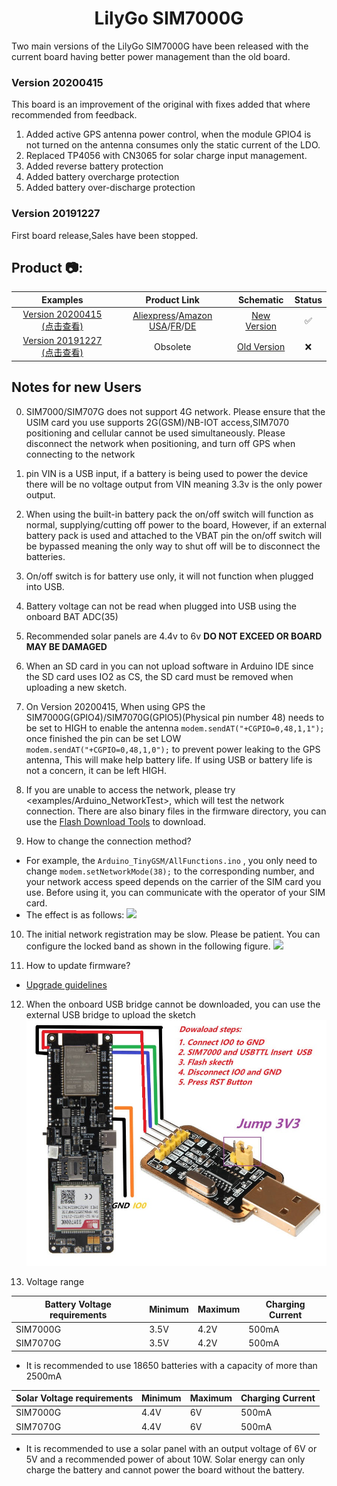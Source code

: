 <h1 align = "center">LilyGo SIM7000G</h1>

Two main versions of the LilyGo SIM7000G have been released with the current board having better power management than the old board.
### Version 20200415

   This board is an improvement of the original with fixes added that where recommended from feedback.
1. Added active GPS antenna power control, when the module GPIO4 is not turned on the antenna consumes only the static current of the LDO.
2. Replaced TP4056 with CN3065 for solar charge input management.
3. Added reverse battery protection
4. Added battery overcharge protection
5. Added battery over-discharge protection

 ### Version 20191227
 
   First board release,Sales have been stopped.
   
<h2 align = "left">Product 📷:</h2>

|                                Examples                                 |                                                                                                                       Product  Link                                                                                                                        |                    Schematic                     | Status |
| :---------------------------------------------------------------------: | :--------------------------------------------------------------------------------------------------------------------------------------------------------------------------------------------------------------------------------------------------------: | :----------------------------------------------: | :----: |
| [Version 20200415 (点击查看)](./Historical/SIM7000G_20200415/README.MD) | [Aliexpress](https://www.aliexpress.com/item/4000542688096.html)/[Amazon USA](https://www.amazon.com/dp/B099RQ7BSR?ref=myi_title_dp)/[FR](https://www.amazon.fr/dp/B099RQ7BSR?ref=myi_title_dp)/[DE](https://www.amazon.de/dp/B099RQ7BSR?ref=myi_title_dp) | [New Version](./schematic/SIM7000G_20200415.pdf) |   ✅    |
| [Version 20191227 (点击查看)](./Historical/SIM7000G_20191227/README.MD) |                                                                                                                          Obsolete                                                                                                                          | [Old Version](./schematic/SIM7000G_20191227.pdf) |   ❌    |



## Notes for new Users

0. SIM7000/SIM707G does not support 4G network. Please ensure that the USIM card you use supports 2G(GSM)/NB-IOT access,SIM7070 positioning and cellular cannot be used simultaneously. Please disconnect the network when positioning, and turn off GPS when connecting to the network

1. pin VIN is a USB input, if a battery is being used to power the device there will be no voltage output from VIN meaning 3.3v is the only power output.

2. When using the built-in battery pack the on/off switch will function as normal, supplying/cutting off power to the board, However, if an external battery pack is used and attached to the VBAT pin the on/off switch will be bypassed meaning the only way to shut off will be to disconnect the batteries.

3. On/off switch is for battery use only, it will not function when plugged into USB.

4. Battery voltage can not be read when plugged into USB using the onboard BAT ADC(35) 

5. Recommended solar panels are 4.4v to 6v **DO NOT EXCEED OR BOARD MAY BE DAMAGED** 

6. When an SD card in you can not upload software in Arduino IDE since the SD card uses IO2 as CS, the SD card must be removed when uploading a new sketch. 

7. On Version 20200415, When using GPS the SIM7000G(GPIO4)/SIM7070G(GPIO5)(Physical pin number 48) needs to be set to HIGH to enable the antenna `modem.sendAT("+CGPIO=0,48,1,1");` once finished the pin can be set LOW `modem.sendAT("+CGPIO=0,48,1,0");` to prevent power leaking to the GPS antenna, This will make help battery life. If using USB or battery life is not a concern, it can be left HIGH.

8. If you are unable to access the network, please try <examples/Arduino_NetworkTest>, which will test the network connection. There are also binary files in the firmware directory, you can use the [Flash Download Tools](https://www.espressif.com/sites/default/files/tools/flash_download_tool_v3.8.5.zip) to download.

9.  How to change the connection method?
   - For example, the `Arduino_TinyGSM/AllFunctions.ino`  , you only need to change `modem.setNetworkMode(38);` to the corresponding number, and your network access speed depends on the carrier of the SIM card you use. Before using it, you can communicate with the operator of your SIM card.
   - The effect is as follows:
   ![](image/LTE.png)

10. The initial network registration may be slow. Please be patient. You can configure the locked band as shown in the following figure.
   ![](image/CBANDCFG.png)
    
    
11. How to update firmware?
   - [Upgrade guidelines ](docs/How%20to%20update%20firmware.md)

12. When the onboard USB bridge cannot be downloaded, you can use the external USB bridge to upload the sketch 
   ![](./Historical/Image/externalDownloader.jpg)

13. Voltage range

| Battery Voltage requirements | Minimum | Maximum | Charging Current |
| ---------------------------- | ------- | ------- | ---------------- |
| SIM7000G                     | 3.5V    | 4.2V    | 500mA            |
| SIM7070G                     | 3.5V    | 4.2V    | 500mA            |

* It is recommended to use 18650 batteries with a capacity of more than 2500mA

| Solar Voltage requirements | Minimum | Maximum | Charging Current |
| -------------------------- | ------- | ------- | ---------------- |
| SIM7000G                   | 4.4V    | 6V      | 500mA            |
| SIM7070G                   | 4.4V    | 6V      | 500mA            |

* It is recommended to use a solar panel with an output voltage of 6V or 5V and a recommended power of about 10W. Solar energy can only charge the battery and cannot power the board without the battery.
